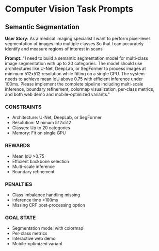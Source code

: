 <!-- Copyright 2025 jxtngx | Apache 2.0 License | https://github.com/jxtngx/claude-code-pytorch -->

# Computer Vision Task Prompts

## Semantic Segmentation

**User Story:**
As a medical imaging specialist
I want to perform pixel-level segmentation of images into multiple classes
So that I can accurately identify and measure regions of interest in scans

**Prompt:**
"I need to build a semantic segmentation model for multi-class image segmentation with up to 20 categories. The model should use architectures like U-Net, DeepLab, or SegFormer to process images at minimum 512x512 resolution while fitting on a single GPU. The system needs to achieve mean IoU above 0.75 with efficient inference under 100ms. Please implement the complete pipeline including multi-scale inference, boundary refinement, colormap visualization, per-class metrics, and both web demo and mobile-optimized variants."

### CONSTRAINTS
- Architecture: U-Net, DeepLab, or SegFormer
- Resolution: Minimum 512x512
- Classes: Up to 20 categories
- Memory: Fit on single GPU

### REWARDS
- Mean IoU >0.75
- Efficient backbone selection
- Multi-scale inference
- Boundary refinement

### PENALTIES
- Class imbalance handling missing
- Inference time >100ms
- Missing CRF post-processing option

### GOAL STATE
- Segmentation model with colormap
- Per-class metrics
- Interactive web demo
- Mobile-optimized variant